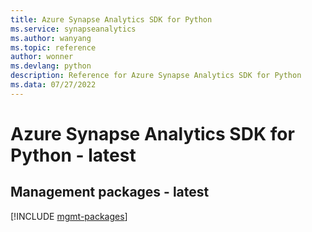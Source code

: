 ```yaml
---
title: Azure Synapse Analytics SDK for Python
ms.service: synapseanalytics
ms.author: wanyang
ms.topic: reference
author: wonner
ms.devlang: python
description: Reference for Azure Synapse Analytics SDK for Python
ms.data: 07/27/2022
---
```

# Azure Synapse Analytics SDK for Python - latest

## Management packages - latest
[!INCLUDE [mgmt-packages](synapse-analytics-mgmt-index.md)]